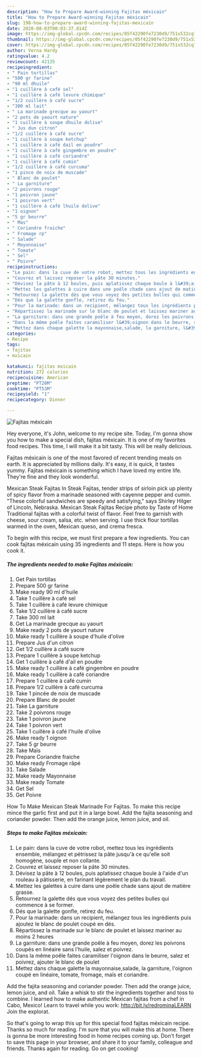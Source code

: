 ```yaml
---
description: "How to Prepare Award-winning Fajitas méxicain"
title: "How to Prepare Award-winning Fajitas méxicain"
slug: 198-how-to-prepare-award-winning-fajitas-mexicain
date: 2020-08-03T00:03:37.814Z
image: https://img-global.cpcdn.com/recipes/05f42290fe7230d9/751x532cq70/fajitas-mexicain-photo-principale-de-la-recette.jpg
thumbnail: https://img-global.cpcdn.com/recipes/05f42290fe7230d9/751x532cq70/fajitas-mexicain-photo-principale-de-la-recette.jpg
cover: https://img-global.cpcdn.com/recipes/05f42290fe7230d9/751x532cq70/fajitas-mexicain-photo-principale-de-la-recette.jpg
author: Verna Hardy
ratingvalue: 4.2
reviewcount: 42135
recipeingredient:
- " Pain tortillas"
- "500 gr farine"
- "90 ml dhuile"
- "1 cuillère à café sel"
- "1 cuillère à café levure chimique"
- "1/2 cuillère à café sucre"
- "300 ml lait"
- " La marinade grecque au yaourt"
- "2 pots de yaourt nature"
- "1 cuillère à soupe dhuile dolive"
- " Jus dun citron"
- "1/2 cuillère à café sucre"
- "1 cuillère à soupe ketchup"
- "1 cuillère à café dail en poudre"
- "1 cuillère à café gingembre en poudre"
- "1 cuillère à café coriandre"
- "1 cuillère à café cumin"
- "1/2 cuillère à café curcuma"
- "1 pince de noix de muscade"
- " Blanc de poulet"
- " La garniture"
- "2 poivrons rouge"
- "1 poivron jaune"
- "1 poivron vert"
- "1 cuillère à café lhuile dolive"
- "1 oignon"
- "5 gr beurre"
- " Mas"
- " Coriandre fraiche"
- " Fromage rp"
- " Salade"
- " Mayonnaise"
- " Tomate"
- " Sel"
- " Poivre"
recipeinstructions:
- "Le pain: dans la cuve de votre robot, mettez tous les ingrédients ensemble, mélangez et pétrissez la pâte jusqu&#39;à ce qu&#39;elle soit homogène, souple et non collante."
- "Couvrez et laissez reposer la pâte 30 minutes."
- "Dévisez la pâte à 12 boules, puis aplatissez chaque boule à l&#39;aide d&#39;un rouleau à pâtisserie, en farinant légèrement le plan du travail."
- "Mettez les galettes à cuire dans une poêle chade sans ajout de matière grasse."
- "Retournez la galette dés que vous voyez des petites bulles qui commence à se former."
- "Dés que la galette gonfle, retirez du feu."
- "Pour la marinade: dans un recipient, mélangez tous les ingrédients puis ajoutez le blanc de poulet coupé en dés."
- "Répartissez la marinade sur le blanc de poulet et laissez mariner au moins 2 heures"
- "La garniture: dans une grande poêle à feu moyen, dorez les poivrons coupés en linéaire sans l&#39;huile, salez et poivrez."
- "Dans la même poêle faites caramiliser l&#39;oignon dans le beurre, salez et poivrez, ajouter le blanc de poulet"
- "Mettez dans chaque galette la mayonnaise,salade, la garniture, l&#39;oignon coupé en linéaire, tomate, fromage, maïs et coriandre."
categories:
- Recipe
tags:
- fajitas
- mxicain

katakunci: fajitas mxicain 
nutrition: 272 calories
recipecuisine: American
preptime: "PT20M"
cooktime: "PT53M"
recipeyield: "1"
recipecategory: Dinner

---
```



![Fajitas méxicain](https://img-global.cpcdn.com/recipes/05f42290fe7230d9/751x532cq70/fajitas-mexicain-photo-principale-de-la-recette.jpg)

Hey everyone, it's John, welcome to my recipe site. Today, I'm gonna show you how to make a special dish, fajitas méxicain. It is one of my favorites food recipes. This time, I will make it a bit tasty. This will be really delicious.

Fajitas méxicain is one of the most favored of recent trending meals on earth. It is appreciated by millions daily. It's easy, it is quick, it tastes yummy. Fajitas méxicain is something which I have loved my entire life. They're fine and they look wonderful.

Mexican Steak Fajitas In Steak Fajitas, tender strips of sirloin pick up plenty of spicy flavor from a marinade seasoned with cayenne pepper and cumin. &#34;These colorful sandwiches are speedy and satisfying,&#34; says Shirley Hilger of Lincoln, Nebraska. Mexican Steak Fajitas Recipe photo by Taste of Home Traditional fajitas with a colorful twist of flavor. Feel free to garnish with cheese, sour cream, salsa, etc. when serving. I use thick flour tortillas warmed in the oven, Mexican queso, and crema fresca.


To begin with this recipe, we must first prepare a few ingredients. You can cook fajitas méxicain using 35 ingredients and 11 steps. Here is how you cook it.

<!--inarticleads1-->

##### The ingredients needed to make Fajitas méxicain:

1. Get  Pain tortillas
1. Prepare 500 gr farine
1. Make ready 90 ml d&#39;huile
1. Take 1 cuillère à café sel
1. Take 1 cuillère à café levure chimique
1. Take 1/2 cuillère à café sucre
1. Take 300 ml lait
1. Get  La marinade grecque au yaourt
1. Make ready 2 pots de yaourt nature
1. Make ready 1 cuillère à soupe d&#39;huile d&#39;olive
1. Prepare  Jus d&#39;un citron
1. Get 1/2 cuillère à café sucre
1. Prepare 1 cuillère à soupe ketchup
1. Get 1 cuillère à café d&#39;ail en poudre
1. Make ready 1 cuillère à café gingembre en poudre
1. Make ready 1 cuillère à café coriandre
1. Prepare 1 cuillère à café cumin
1. Prepare 1/2 cuillère à café curcuma
1. Take 1 pincée de noix de muscade
1. Prepare  Blanc de poulet
1. Take  La garniture
1. Take 2 poivrons rouge
1. Take 1 poivron jaune
1. Take 1 poivron vert
1. Take 1 cuillère à café l&#39;huile d&#39;olive
1. Make ready 1 oignon
1. Take 5 gr beurre
1. Take  Maïs
1. Prepare  Coriandre fraiche
1. Make ready  Fromage râpé
1. Take  Salade
1. Make ready  Mayonnaise
1. Make ready  Tomate
1. Get  Sel
1. Get  Poivre


How To Make Mexican Steak Marinade For Fajitas. To make this recipe mince the garlic first and put it in a large bowl. Add the fajita seasoning and coriander powder. Then add the orange juice, lemon juice, and oil. 

<!--inarticleads2-->

##### Steps to make Fajitas méxicain:

1. Le pain: dans la cuve de votre robot, mettez tous les ingrédients ensemble, mélangez et pétrissez la pâte jusqu&#39;à ce qu&#39;elle soit homogène, souple et non collante.
1. Couvrez et laissez reposer la pâte 30 minutes.
1. Dévisez la pâte à 12 boules, puis aplatissez chaque boule à l&#39;aide d&#39;un rouleau à pâtisserie, en farinant légèrement le plan du travail.
1. Mettez les galettes à cuire dans une poêle chade sans ajout de matière grasse.
1. Retournez la galette dés que vous voyez des petites bulles qui commence à se former.
1. Dés que la galette gonfle, retirez du feu.
1. Pour la marinade: dans un recipient, mélangez tous les ingrédients puis ajoutez le blanc de poulet coupé en dés.
1. Répartissez la marinade sur le blanc de poulet et laissez mariner au moins 2 heures
1. La garniture: dans une grande poêle à feu moyen, dorez les poivrons coupés en linéaire sans l&#39;huile, salez et poivrez.
1. Dans la même poêle faites caramiliser l&#39;oignon dans le beurre, salez et poivrez, ajouter le blanc de poulet
1. Mettez dans chaque galette la mayonnaise,salade, la garniture, l&#39;oignon coupé en linéaire, tomate, fromage, maïs et coriandre.


Add the fajita seasoning and coriander powder. Then add the orange juice, lemon juice, and oil. Take a whisk to stir the ingredients together and toss to combine. I learned how to make authentic Mexican fajitas from a chef in Cabo, Mexico! Learn to travel while you work: http://bit.ly/redrominaLEARN Join the explorat. 

So that's going to wrap this up for this special food fajitas méxicain recipe. Thanks so much for reading. I'm sure that you will make this at home. There is gonna be more interesting food in home recipes coming up. Don't forget to save this page in your browser, and share it to your family, colleague and friends. Thanks again for reading. Go on get cooking!
